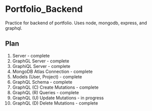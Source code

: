 # Portfolio_Backend

Practice for backend of portfolio. Uses node, mongodb, express, and graphql.

## Plan

1. Server - complete
2. GraphGL Server - complete
3. GraphiQL Server - complete
4. MongoDB Atlas Connection - complete
5. Models (User, Project) - complete
6. GraphQL Schema - complete
7. GraphQL (C) Create Mutations - complete
8. GraphQL (R) Queries - complete
9. GraphQL (U) Update Mutations - in progress
10. GraphQL (D) Delete Mutations - complete

